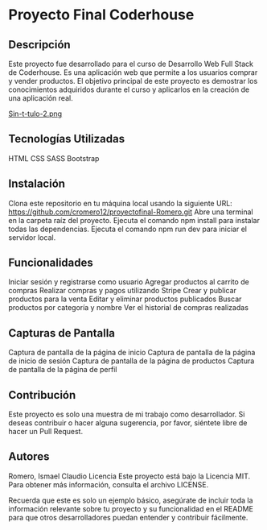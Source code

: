 # Proyecto Final Coderhouse
## Descripción
Este proyecto fue desarrollado para el curso de Desarrollo Web Full Stack de Coderhouse. Es una aplicación web que permite a los usuarios comprar y vender productos. El objetivo principal de este proyecto es demostrar los conocimientos adquiridos durante el curso y aplicarlos en la creación de una aplicación real.

[Sin-t-tulo-2.png](https://postimg.cc/Z0nLk17Y)

## Tecnologías Utilizadas
HTML
CSS
SASS
Bootstrap

## Instalación

Clona este repositorio en tu máquina local usando la siguiente URL: https://github.com/cromero12/proyectofinal-Romero.git
Abre una terminal en la carpeta raíz del proyecto.
Ejecuta el comando npm install para instalar todas las dependencias.
Ejecuta el comando npm run dev para iniciar el servidor local.

## Funcionalidades

Iniciar sesión y registrarse como usuario
Agregar productos al carrito de compras
Realizar compras y pagos utilizando Stripe
Crear y publicar productos para la venta
Editar y eliminar productos publicados
Buscar productos por categoría y nombre
Ver el historial de compras realizadas

## Capturas de Pantalla

Captura de pantalla de la página de inicio
Captura de pantalla de la página de inicio de sesión
Captura de pantalla de la página de productos
Captura de pantalla de la página de perfil

## Contribución

Este proyecto es solo una muestra de mi trabajo como desarrollador. Si deseas contribuir o hacer alguna sugerencia, por favor, siéntete libre de hacer un Pull Request.

## Autores

Romero, Ismael Claudio
Licencia
Este proyecto está bajo la Licencia MIT. Para obtener más información, consulta el archivo LICENSE.

Recuerda que este es solo un ejemplo básico, asegúrate de incluir toda la información relevante sobre tu proyecto y su funcionalidad en el README para que otros desarrolladores puedan entender y contribuir fácilmente.
